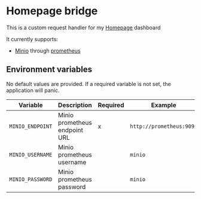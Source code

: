 # Homepage bridge

This is a custom request handler for my [Homepage](https://gethomepage.dev) dashboard

It currently supports:

- [Minio](https://min.io) through [prometheus](https://min.io/docs/minio/linux/operations/monitoring/collect-minio-metrics-using-prometheus.html)

## Environment variables

No default values are provided. If a required variable is not set, the application will panic.

| Variable         | Description                   | Required | Example                  |
|------------------|-------------------------------|----------|--------------------------|
| `MINIO_ENDPOINT` | Minio prometheus endpoint URL | x        | `http://prometheus:9090` |
| `MINIO_USERNAME` | Minio prometheus username     |          | `minio`                  |
| `MINIO_PASSWORD` | Minio prometheus password     |          | `minio`                  |
